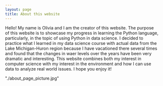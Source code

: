 ```yaml
---
layout: page
title: About this website
---
```


Hello! My name is Olivia and I am the creator of this website. The purpose of this website is to showcase my progress in learning the Python language, particularly, in the topic of using Python in data science. I decided to practice what I learned in my data science course with actual data from the Lake Michigan-Huron region because I have vacationed there several times and found that the changes in waer levels over the years have been very dramatic and interesting. This website combines both my interest in computer science with my interest in the environment and how I can use data to analyze real world issues. I hope you enjoy it!


"./about_page_picture.jpg"
